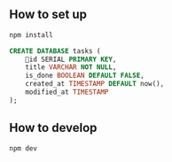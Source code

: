 ## How to set up

```bash
npm install
```

```sql
CREATE DATABASE tasks (
    id SERIAL PRIMARY KEY,
    title VARCHAR NOT NULL,
    is_done BOOLEAN DEFAULT FALSE,
    created_at TIMESTAMP DEFAULT now(),
    modified_at TIMESTAMP
);
```

## How to develop

```bash
npm dev
```